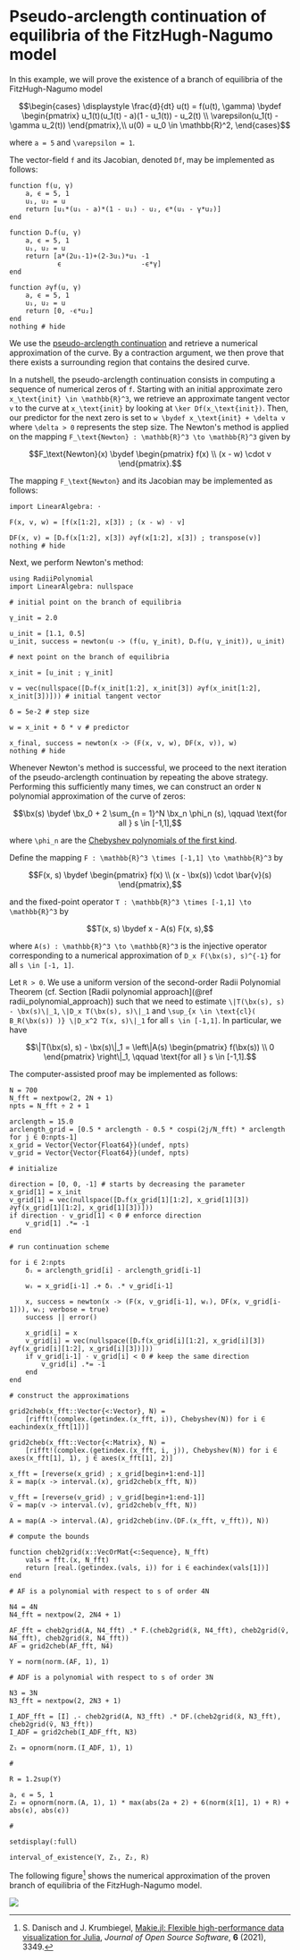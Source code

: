 # Pseudo-arclength continuation of equilibria of the FitzHugh-Nagumo model

In this example, we will prove the existence of a branch of equilibria of the FitzHugh-Nagumo model

```math
\begin{cases}
\displaystyle \frac{d}{dt} u(t) = f(u(t), \gamma) \bydef \begin{pmatrix} u_1(t)(u_1(t) - a)(1 - u_1(t)) - u_2(t) \\ \varepsilon(u_1(t) - \gamma u_2(t)) \end{pmatrix},\\
u(0) = u_0 \in \mathbb{R}^2,
\end{cases}
```

where ``a = 5`` and ``\varepsilon = 1``.

The vector-field ``f`` and its Jacobian, denoted ``Df``, may be implemented as follows:

```@example fhn_pseudo_arclength
function f(u, γ)
    a, ϵ = 5, 1
    u₁, u₂ = u
    return [u₁*(u₁ - a)*(1 - u₁) - u₂, ϵ*(u₁ - γ*u₂)]
end

function Dᵤf(u, γ)
    a, ϵ = 5, 1
    u₁, u₂ = u
    return [a*(2u₁-1)+(2-3u₁)*u₁ -1
            ϵ                    -ϵ*γ]
end

function ∂γf(u, γ)
    a, ϵ = 5, 1
    u₁, u₂ = u
    return [0, -ϵ*u₂]
end
nothing # hide
```

We use the [pseudo-arclength continuation](https://en.wikipedia.org/wiki/Numerical_continuation#Pseudo-arclength_continuation) and retrieve a numerical approximation of the curve. By a contraction argument, we then prove that there exists a surrounding region that contains the desired curve.

In a nutshell, the pseudo-arclength continuation consists in computing a sequence of numerical zeros of ``f``. Starting with an initial approximate zero ``x_\text{init} \in \mathbb{R}^3``, we retrieve an approximate tangent vector ``v`` to the curve at ``x_\text{init}`` by looking at ``\ker Df(x_\text{init})``. Then, our predictor for the next zero is set to ``w \bydef x_\text{init} + \delta v`` where ``\delta > 0`` represents the step size. The Newton's method is applied on the mapping ``F_\text{Newton} : \mathbb{R}^3 \to \mathbb{R}^3`` given by

```math
F_\text{Newton}(x) \bydef
\begin{pmatrix}
f(x) \\
(x - w) \cdot v
\end{pmatrix}.
```

The mapping ``F_\text{Newton}`` and its Jacobian may be implemented as follows:

```@example fhn_pseudo_arclength
import LinearAlgebra: ⋅

F(x, v, w) = [f(x[1:2], x[3]) ; (x - w) ⋅ v]

DF(x, v) = [Dᵤf(x[1:2], x[3]) ∂γf(x[1:2], x[3]) ; transpose(v)]
nothing # hide
```

Next, we perform Newton's method:

```@example fhn_pseudo_arclength
using RadiiPolynomial
import LinearAlgebra: nullspace

# initial point on the branch of equilibria

γ_init = 2.0

u_init = [1.1, 0.5]
u_init, success = newton(u -> (f(u, γ_init), Dᵤf(u, γ_init)), u_init)

# next point on the branch of equilibria

x_init = [u_init ; γ_init]

v = vec(nullspace([Dᵤf(x_init[1:2], x_init[3]) ∂γf(x_init[1:2], x_init[3])])) # initial tangent vector

δ = 5e-2 # step size

w = x_init + δ * v # predictor

x_final, success = newton(x -> (F(x, v, w), DF(x, v)), w)
nothing # hide
```

Whenever Newton's method is successful, we proceed to the next iteration of the pseudo-arclength continuation by repeating the above strategy. Performing this sufficiently many times, we can construct an order ``N`` polynomial approximation of the curve of zeros:

```math
\bx(s) \bydef \bx_0 + 2 \sum_{n = 1}^N \bx_n \phi_n (s), \qquad \text{for all } s \in [-1,1],
```

where ``\phi_n`` are the [Chebyshev polynomials of the first kind](https://en.wikipedia.org/wiki/Chebyshev_polynomials).

Define the mapping ``F : \mathbb{R}^3 \times [-1,1] \to \mathbb{R}^3`` by

```math
F(x, s) \bydef
\begin{pmatrix}
f(x) \\
(x - \bx(s)) \cdot \bar{v}(s)
\end{pmatrix},
```

and the fixed-point operator ``T : \mathbb{R}^3 \times [-1,1] \to \mathbb{R}^3`` by

```math
T(x, s) \bydef x - A(s) F(x, s),
```

where ``A(s) : \mathbb{R}^3 \to \mathbb{R}^3`` is the injective operator corresponding to a numerical approximation of ``D_x F(\bx(s), s)^{-1}`` for all ``s \in [-1, 1]``.

Let ``R > 0``. We use a uniform version of the second-order Radii Polynomial Theorem (cf. Section [Radii polynomial approach](@ref radii_polynomial_approach)) such that we need to estimate ``\|T(\bx(s), s) - \bx(s)\|_1``, ``\|D_x T(\bx(s), s)\|_1`` and ``\sup_{x \in \text{cl}( B_R(\bx(s)) )} \|D_x^2 T(x, s)\|_1`` for all ``s \in [-1,1]``. In particular, we have

```math
\|T(\bx(s), s) - \bx(s)\|_1 = \left\|A(s) \begin{pmatrix} f(\bx(s)) \\ 0 \end{pmatrix} \right\|_1, \qquad \text{for all } s \in [-1,1].
```

The computer-assisted proof may be implemented as follows:

```@example fhn_pseudo_arclength
N = 700
N_fft = nextpow(2, 2N + 1)
npts = N_fft ÷ 2 + 1

arclength = 15.0
arclength_grid = [0.5 * arclength - 0.5 * cospi(2j/N_fft) * arclength for j ∈ 0:npts-1]
x_grid = Vector{Vector{Float64}}(undef, npts)
v_grid = Vector{Vector{Float64}}(undef, npts)

# initialize

direction = [0, 0, -1] # starts by decreasing the parameter
x_grid[1] = x_init
v_grid[1] = vec(nullspace([Dᵤf(x_grid[1][1:2], x_grid[1][3]) ∂γf(x_grid[1][1:2], x_grid[1][3])]))
if direction ⋅ v_grid[1] < 0 # enforce direction
    v_grid[1] .*= -1
end

# run continuation scheme

for i ∈ 2:npts
    δᵢ = arclength_grid[i] - arclength_grid[i-1]

    wᵢ = x_grid[i-1] .+ δᵢ .* v_grid[i-1]

    x, success = newton(x -> (F(x, v_grid[i-1], wᵢ), DF(x, v_grid[i-1])), wᵢ; verbose = true)
    success || error()

    x_grid[i] = x
    v_grid[i] = vec(nullspace([Dᵤf(x_grid[i][1:2], x_grid[i][3]) ∂γf(x_grid[i][1:2], x_grid[i][3])]))
    if v_grid[i-1] ⋅ v_grid[i] < 0 # keep the same direction
        v_grid[i] .*= -1
    end
end

# construct the approximations

grid2cheb(x_fft::Vector{<:Vector}, N) =
    [rifft!(complex.(getindex.(x_fft, i)), Chebyshev(N)) for i ∈ eachindex(x_fft[1])]

grid2cheb(x_fft::Vector{<:Matrix}, N) =
    [rifft!(complex.(getindex.(x_fft, i, j)), Chebyshev(N)) for i ∈ axes(x_fft[1], 1), j ∈ axes(x_fft[1], 2)]

x_fft = [reverse(x_grid) ; x_grid[begin+1:end-1]]
x̄ = map(x -> interval.(x), grid2cheb(x_fft, N))

v_fft = [reverse(v_grid) ; v_grid[begin+1:end-1]]
v̄ = map(v -> interval.(v), grid2cheb(v_fft, N))

A = map(A -> interval.(A), grid2cheb(inv.(DF.(x_fft, v_fft)), N))

# compute the bounds

function cheb2grid(x::VecOrMat{<:Sequence}, N_fft)
    vals = fft.(x, N_fft)
    return [real.(getindex.(vals, i)) for i ∈ eachindex(vals[1])]
end

# AF is a polynomial with respect to s of order 4N

N4 = 4N
N4_fft = nextpow(2, 2N4 + 1)

AF_fft = cheb2grid(A, N4_fft) .* F.(cheb2grid(x̄, N4_fft), cheb2grid(v̄, N4_fft), cheb2grid(x̄, N4_fft))
AF = grid2cheb(AF_fft, N4)

Y = norm(norm.(AF, 1), 1)

# ADF is a polynomial with respect to s of order 3N

N3 = 3N
N3_fft = nextpow(2, 2N3 + 1)

I_ADF_fft = [I] .- cheb2grid(A, N3_fft) .* DF.(cheb2grid(x̄, N3_fft), cheb2grid(v̄, N3_fft))
I_ADF = grid2cheb(I_ADF_fft, N3)

Z₁ = opnorm(norm.(I_ADF, 1), 1)

#

R = 1.2sup(Y)

a, ϵ = 5, 1
Z₂ = opnorm(norm.(A, 1), 1) * max(abs(2a + 2) + 6(norm(x̄[1], 1) + R) + abs(ϵ), abs(ϵ))

#

setdisplay(:full)

interval_of_existence(Y, Z₁, Z₂, R)
```

The following figure[^1] shows the numerical approximation of the proven branch of equilibria of the FitzHugh-Nagumo model.

[^1]: S. Danisch and J. Krumbiegel, [Makie.jl: Flexible high-performance data visualization for Julia](https://doi.org/10.21105/joss.03349), *Journal of Open Source Software*, **6** (2021), 3349.

![](fhn_pseudo_arclength.svg)
